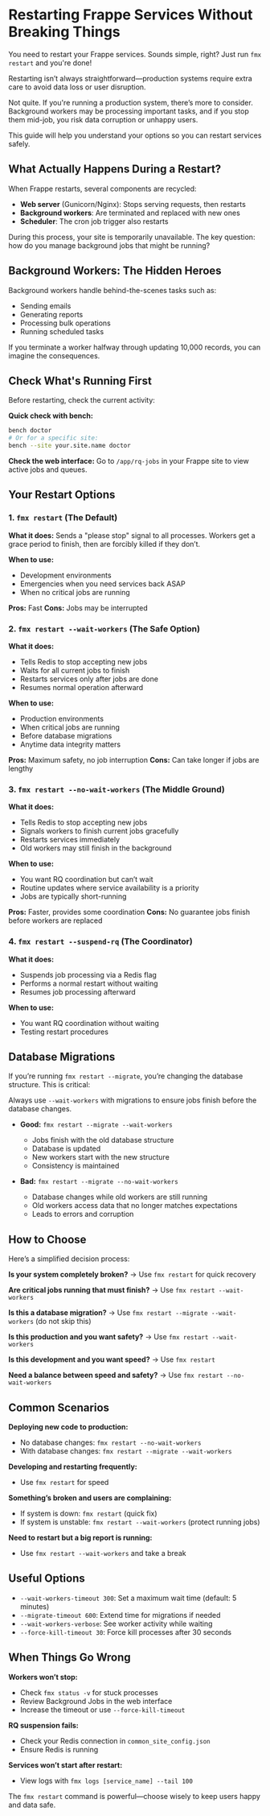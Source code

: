 # Restarting Frappe Services Without Breaking Things

You need to restart your Frappe services. Sounds simple, right? Just run `fmx restart` and you're done!

<MarginNote>Restarting isn’t always straightforward—production systems require extra care to avoid data loss or user disruption.</MarginNote>

Not quite. If you're running a production system, there’s more to consider. Background workers may be processing important tasks, and if you stop them mid-job, you risk data corruption or unhappy users.

This guide will help you understand your options so you can restart services safely.

## What Actually Happens During a Restart?

When Frappe restarts, several components are recycled:
- **Web server** (Gunicorn/Nginx): Stops serving requests, then restarts
- **Background workers**: Are terminated and replaced with new ones
- **Scheduler**: The cron job trigger also restarts

During this process, your site is temporarily unavailable. The key question: how do you manage background jobs that might be running?

## Background Workers: The Hidden Heroes

Background workers handle behind-the-scenes tasks such as:
- Sending emails
- Generating reports
- Processing bulk operations
- Running scheduled tasks

If you terminate a worker halfway through updating 10,000 records, you can imagine the consequences.

## Check What's Running First

Before restarting, check the current activity:

**Quick check with bench:**
```bash
bench doctor
# Or for a specific site:
bench --site your.site.name doctor
```

**Check the web interface:**
Go to `/app/rq-jobs` in your Frappe site to view active jobs and queues.

## Your Restart Options

### 1. `fmx restart` (The Default)

**What it does:** Sends a "please stop" signal to all processes. Workers get a grace period to finish, then are forcibly killed if they don’t.

**When to use:**
- Development environments
- Emergencies when you need services back ASAP
- When no critical jobs are running

**Pros:** Fast
**Cons:** Jobs may be interrupted

### 2. `fmx restart --wait-workers` (The Safe Option)

**What it does:**
- Tells Redis to stop accepting new jobs
- Waits for all current jobs to finish
- Restarts services only after jobs are done
- Resumes normal operation afterward

**When to use:**
- Production environments
- When critical jobs are running
- Before database migrations
- Anytime data integrity matters

**Pros:** Maximum safety, no job interruption
**Cons:** Can take longer if jobs are lengthy

### 3. `fmx restart --no-wait-workers` (The Middle Ground)

**What it does:**
- Tells Redis to stop accepting new jobs
- Signals workers to finish current jobs gracefully
- Restarts services immediately
- Old workers may still finish in the background

**When to use:**
- You want RQ coordination but can’t wait
- Routine updates where service availability is a priority
- Jobs are typically short-running

**Pros:** Faster, provides some coordination
**Cons:** No guarantee jobs finish before workers are replaced

### 4. `fmx restart --suspend-rq` (The Coordinator)

**What it does:**
- Suspends job processing via a Redis flag
- Performs a normal restart without waiting
- Resumes job processing afterward

**When to use:**
- You want RQ coordination without waiting
- Testing restart procedures

## Database Migrations

If you’re running `fmx restart --migrate`, you’re changing the database structure. This is critical:

<MarginNote>Always use `--wait-workers` with migrations to ensure jobs finish before the database changes.</MarginNote>

- **Good:** `fmx restart --migrate --wait-workers`
  - Jobs finish with the old database structure
  - Database is updated
  - New workers start with the new structure
  - Consistency is maintained

- **Bad:** `fmx restart --migrate --no-wait-workers`
  - Database changes while old workers are still running
  - Old workers access data that no longer matches expectations
  - Leads to errors and corruption

## How to Choose

Here’s a simplified decision process:

**Is your system completely broken?**
→ Use `fmx restart` for quick recovery

**Are critical jobs running that must finish?**
→ Use `fmx restart --wait-workers`

**Is this a database migration?**
→ Use `fmx restart --migrate --wait-workers` (do not skip this)

**Is this production and you want safety?**
→ Use `fmx restart --wait-workers`

**Is this development and you want speed?**
→ Use `fmx restart`

**Need a balance between speed and safety?**
→ Use `fmx restart --no-wait-workers`

## Common Scenarios

**Deploying new code to production:**
- No database changes: `fmx restart --no-wait-workers`
- With database changes: `fmx restart --migrate --wait-workers`

**Developing and restarting frequently:**
- Use `fmx restart` for speed

**Something’s broken and users are complaining:**
- If system is down: `fmx restart` (quick fix)
- If system is unstable: `fmx restart --wait-workers` (protect running jobs)

**Need to restart but a big report is running:**
- Use `fmx restart --wait-workers` and take a break

## Useful Options

- `--wait-workers-timeout 300`: Set a maximum wait time (default: 5 minutes)
- `--migrate-timeout 600`: Extend time for migrations if needed
- `--wait-workers-verbose`: See worker activity while waiting
- `--force-kill-timeout 30`: Force kill processes after 30 seconds

## When Things Go Wrong

**Workers won’t stop:**
- Check `fmx status -v` for stuck processes
- Review Background Jobs in the web interface
- Increase the timeout or use `--force-kill-timeout`

**RQ suspension fails:**
- Check your Redis connection in `common_site_config.json`
- Ensure Redis is running

**Services won’t start after restart:**
- View logs with `fmx logs [service_name] --tail 100`

<MarginNote>The `fmx restart` command is powerful—choose wisely to keep users happy and data safe.</MarginNote>

